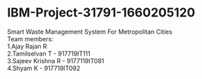 # IBM-Project-31791-1660205120
Smart Waste Management System For Metropolitan Cities<br />
Team members:<br />
  1.Ajay Rajan R <br />
  2.Tamilselvan T - 917719IT111<br />
  3.Sajeev Krishna R - 9177119IT081<br />
  4.Shyam K  - 917719IT092<br />
